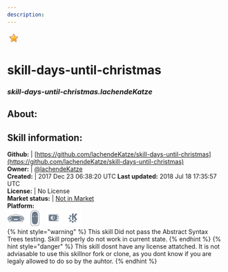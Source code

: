 ```yaml
---    
description:   
---    
```

![](../.gitbook/assets/star.png)  
# skill-days-until-christmas  
### _skill-days-until-christmas.lachendeKatze_  
## About:  


## Skill information:  
**Github:** | [https://github.com/lachendeKatze/skill-days-until-christmas](https://github.com/lachendeKatze/skill-days-until-christmas)  
**Owner:** | [@lachendeKatze](https://github.com/lachendeKatze)  
**Created:** | 2017 Dec 23 06:38:20 UTC  **Last updated:** 2018 Jul 18 17:35:57 UTC  
**License:** | No License  
**Market status:** | [Not in Market](https://market.mycroft.ai/skill/)  
**Platform:**  
 ![](../.gitbook/assets/mark-1-icon.png)  ![](../.gitbook/assets/mark-2-icon.png)  ![](../.gitbook/assets/picroft-icon.png)  ![](../.gitbook/assets/kde.png)   
{% hint style="warning" %}
This skill Did not pass the Abstract Syntax Trees testing. Skill properly do not work in current state.
{% endhint %}
{% hint style="danger" %}
This skill dosnt have any license attatched. It is not adviasable to use this skillnor fork or clone, as you dont know if you are legaly allowed to do so by the auhtor.
{% endhint %}
